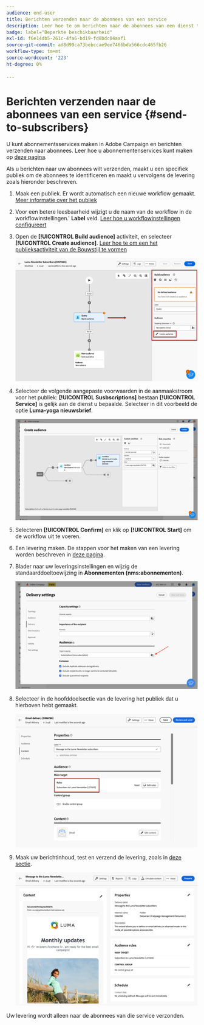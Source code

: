 ```yaml
---
audience: end-user
title: Berichten verzenden naar de abonnees van een service
description: Leer hoe te om berichten naar de abonnees van een dienst te verzenden
badge: label="Beperkte beschikbaarheid"
exl-id: f6e14db5-261c-4fa6-bd19-fd8bdc04aaf1
source-git-commit: ad8d99ca73bebccae9ee7466bda566cdc465fb26
workflow-type: tm+mt
source-wordcount: '223'
ht-degree: 0%

---
```


# Berichten verzenden naar de abonnees van een service {#send-to-subscribers}

U kunt abonnementsservices maken in Adobe Campaign en berichten verzenden naar abonnees. Leer hoe u abonnementenservices kunt maken op [deze pagina](../audience//manage-services.md#create-service).

Als u berichten naar uw abonnees wilt verzenden, maakt u een specifiek publiek om de abonnees te identificeren en maakt u vervolgens de levering zoals hieronder beschreven.

1. Maak een publiek. Er wordt automatisch een nieuwe workflow gemaakt. [Meer informatie over het publiek](../audience/create-audience.md)

1. Voor een betere leesbaarheid wijzigt u de naam van de workflow in de workflowinstellingen.&#39; **Label** veld. [Leer hoe u workflowinstellingen configureert](../workflows/workflow-settings.md)

1. Open de **[!UICONTROL Build audience]** activiteit, en selecteer **[!UICONTROL Create audience]**. [Leer hoe te om een het publieksactiviteit van de Bouwstijl te vormen](../workflows/activities/build-audience.md)

   ![](assets/service-create-audience.png)

1. Selecteer de volgende aangepaste voorwaarden in de aanmaakstroom voor het publiek: **[!UICONTROL Susbscriptions]** bestaan **[!UICONTROL Service]** is gelijk aan de dienst u bepaalde. Selecteer in dit voorbeeld de optie **Luma-yoga nieuwsbrief**.

   ![](assets/service-audience-subscribers.png)

1. Selecteren **[!UICONTROL Confirm]** en klik op **[!UICONTROL Start]** om de workflow uit te voeren.

1. Een levering maken. De stappen voor het maken van een levering worden beschreven in [deze pagina](../msg/gs-messages.md#create-delivery).
1. Blader naar uw leveringsinstellingen en wijzig de standaarddoeltoewijzing in **Abonnementen (nms:abonnementen)**.

   ![](assets/service-delivery-change-mapping.png)

1. Selecteer in de hoofddoelsectie van de levering het publiek dat u hierboven hebt gemaakt.

   ![](assets/service-delivery-targeting-subscribers.png)

1. Maak uw berichtinhoud, test en verzend de levering, zoals in [deze sectie](../preview-test/preview-test.md).

   ![](assets/service-delivery-ready.png)

Uw levering wordt alleen naar de abonnees van die service verzonden.
